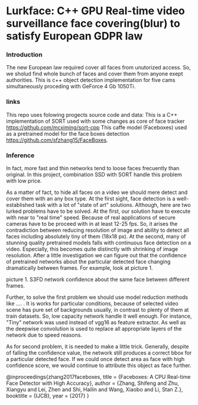 # Lurkface: С++ GPU Real-time video surveillance face covering(blur) to satisfy European GDPR law
 
### Introduction
 The new European law required cover all faces from unutorized access. So, we sholud find whole bunch of faces
 and cover them from anyone exept authorities. This is c++ object detection implementation for five cams simultaneously
 proceding with GeForce 4 Gb 1050Ti. 
 
### links
This repo uses folowing progects source code and data:
This is a C++ implementation of SORT used with some changes as core of face tracker https://github.com/mcximing/sort-cpp
This caffe model (Faceboxes) used as a pretrained model for the face boxes detection https://github.com/sfzhang15/FaceBoxes.

### Inference
In fact, more fast and thin networks tend to loose faces frecuently than original. In this project, combination SSD with SORT
handle this problem with low price.  

As a matter of fact, to hide all faces on a video we should mere detect and cover them with an any box type. At the first sight, face detection is a well-established task with a lot of "state of art" solutions. Although, here are two lurked problems have to be solved. At the first, our solution have to execute with near to "real time" speed. Because of real applications of secure cameras have to be proceed with in at least 12-25 fps. So, it arises the contradiction between reducing resolution of image and ability to detect all faces including absolutely tiny of them (18x18 px). At the second, many of stunning quality pretrained models falls with continuous face detection on a video. Especially, this becomes quite distinctly with shrinking of image resolution. After a little investigation we can figure out that the confidence of pretrained networks about the particular detected face changing dramatically between frames. For example, look at picture 1. 

picture 1. S3FD network confidence about the same face between different frames. 

Further, to solve the first problem we should use model reduction methods like .... . It is works for particular conditions, because of selected video scene has pure set of backgrounds usually, in contrast to plenty of them at train datasets. So, low capacity network handle it well enough. For instance, "Tiny" network was used instead of vgg16 as feature extractor. As well as the deepwise convolution is used to replace all appropriate layers of the network due to speed reasons. 

As for second problem, it is needed to make a little trick. Generally, despite of falling the confidence value, the network still produces a correct bbox for a particular detected face. If we could once detect area as face with high confidence score, we would continue to attribute this object as face further.

@inproceedings{zhang2017faceboxes,
  title = {Faceboxes: A CPU Real-time Face Detector with High Accuracy},
  author = {Zhang, Shifeng and Zhu, Xiangyu and Lei, Zhen and Shi, Hailin and Wang, Xiaobo and Li, Stan Z.},
  booktitle = {IJCB},
  year = {2017}
}
